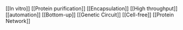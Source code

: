 [[In vitro]]
[[Protein purification]]
[[Encapsulation]]
[[High throughput]]
[[automation]]
[[Bottom-up]]
[[Genetic Circuit]]
[[Cell-free]]
[[Protein Network]]
